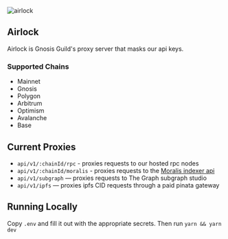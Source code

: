 ![airlock](https://github.com/gnosisguild/airlock/assets/6718506/1d6e14ea-51bd-441c-b568-33c23667845e)

## Airlock

Airlock is Gnosis Guild's proxy server that masks our api keys.

### Supported Chains

- Mainnet
- Gnosis
- Polygon
- Arbitrum
- Optimism
- Avalanche
- Base

## Current Proxies

- `api/v1/:chainId/rpc` - proxies requests to our hosted rpc nodes
- `api/v1/:chainId/moralis` - proxies requests to the [Moralis indexer api](https://docs.moralis.io/web3-data-api/evm/reference)
- `api/v1/subgraph` — proxies requests to The Graph subgraph studio
- `api/v1/ipfs` — proxies ipfs CID requests through a paid pinata gateway

## Running Locally

Copy `.env` and fill it out with the appropriate secrets. Then run `yarn && yarn dev`
